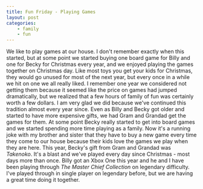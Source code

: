 ```yaml
---
title: Fun Friday - Playing Games
layout: post
categories:
    - family
    - fun
---
```

We like to play games at our house.
I don't remember exactly when this started, but at some point we started buying one board game for Billy and one for Becky for Christmas every year, and we enjoyed playing the games together on Christmas day. Like most toys you get your kids for Christmas, they would go unused for most of the next year, but every once in a while we hit on one we all really liked. 
I remember one year we considered not getting them because it seemed like the price on games had jumped dramatically, but we realized that a few hours of family of fun was certainly worth a few dollars. I am very glad we did because we've continued this tradition almost every year since. Even as Billy and Becky got older and started to have more expensive gifts, we had Gram and Grandad get the games for them.
At some point Becky really started to get into board games and we started spending more time playing as a family. Now it's a running joke with my brother and sister that they have to buy a new game every time they come to our house because their kids love the games we play when they are here. 
This year, Becky's gift from Gram and Grandad was <em>Takenoko</em>. It's a blast and we've played every day since Christmas - most days more than once. 
Billy got an Xbox One this year and he and I have been playing through <em>The Master Chief Collection</em> on legendary difficulty. I've played through in single player on legendary before, but we are having a great time doing it together. 

